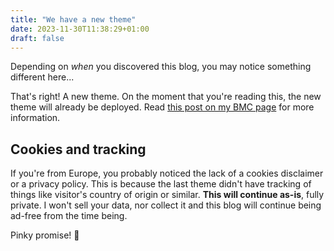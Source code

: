 ```yaml
---
title: "We have a new theme"
date: 2023-11-30T11:38:29+01:00
draft: false
---
```


Depending on _when_ you discovered this blog, you may notice something different here...

That's right! A new theme. On the moment that you're reading this, the new theme will already be deployed. Read [this post on my BMC page](https://www.buymeacoffee.com/blyxyas/launching-new-blog-theme) for more information.

## Cookies and tracking

If you're from Europe, you probably noticed the lack of a cookies disclaimer or a privacy policy. This is because the last theme didn't have tracking of things like visitor's country of origin or similar. **This will continue as-is**, fully private. I won't sell your data, nor collect it and this blog will continue being ad-free from the time being.

Pinky promise! 🤙